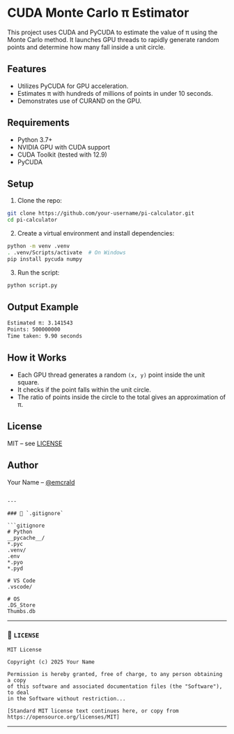 # CUDA Monte Carlo π Estimator

This project uses CUDA and PyCUDA to estimate the value of π using the Monte Carlo method. It launches GPU threads to rapidly generate random points and determine how many fall inside a unit circle.

## Features

- Utilizes PyCUDA for GPU acceleration.
- Estimates π with hundreds of millions of points in under 10 seconds.
- Demonstrates use of CURAND on the GPU.

## Requirements

- Python 3.7+
- NVIDIA GPU with CUDA support
- CUDA Toolkit (tested with 12.9)
- PyCUDA

## Setup

1. Clone the repo:

```bash
git clone https://github.com/your-username/pi-calculator.git
cd pi-calculator
````

2. Create a virtual environment and install dependencies:

```bash
python -m venv .venv
. .venv/Scripts/activate  # On Windows
pip install pycuda numpy
```

3. Run the script:

```bash
python script.py
```

## Output Example

```bash
Estimated π: 3.141543
Points: 500000000
Time taken: 9.90 seconds
```

## How it Works

* Each GPU thread generates a random `(x, y)` point inside the unit square.
* It checks if the point falls within the unit circle.
* The ratio of points inside the circle to the total gives an approximation of π.

## License

MIT – see [LICENSE](./LICENSE)

## Author

Your Name – [@emcrald](https://github.com/emcrald)

````

---

### 📄 `.gitignore`

```gitignore
# Python
__pycache__/
*.pyc
.venv/
.env
*.pyo
*.pyd

# VS Code
.vscode/

# OS
.DS_Store
Thumbs.db
````

---

### 📄 `LICENSE`

```text
MIT License

Copyright (c) 2025 Your Name

Permission is hereby granted, free of charge, to any person obtaining a copy
of this software and associated documentation files (the "Software"), to deal
in the Software without restriction...

[Standard MIT license text continues here, or copy from https://opensource.org/licenses/MIT]
```

---